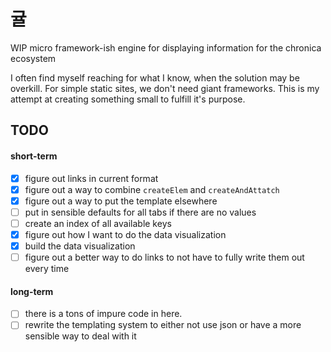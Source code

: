 # 귤

WIP micro framework-ish engine for displaying information for the chronica ecosystem

I often find myself reaching for what I know, when the solution may be overkill. For simple static sites, we don't need giant frameworks. This is my attempt at creating something small to fulfill it's purpose.

## TODO
#### short-term
- [x] figure out links in current format
- [x] figure out a way to combine `createElem` and `createAndAttatch`
- [x] figure out a way to put the template elsewhere
- [ ] put in sensible defaults for all tabs if there are no values
- [ ] create an index of all available keys
- [x] figure out how I want to do the data visualization 
- [x] build the data visualization 
- [ ] figure out a better way to do links to not have to fully write them out every time

#### long-term
- [ ] there is a tons of impure code in here.
- [ ] rewrite the templating system to either not use json or have a more sensible way to deal with it
